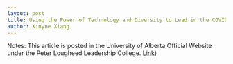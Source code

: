 ```yaml
--- 
layout: post
title: Using the Power of Technology and Diversity to Lead in the COVID-19 Crisis
author: Xinyue Xiang
---
```

Notes: This article is posted in the University of Alberta Official Website under the Peter Lougheed Leadership College.
[Link]([https://www.ualberta.ca/lougheed-leadership-college/about-us/news/2020/using-the-power-of-technology-and-diversity-to-lead-in-the-covid-19-crisis.html](https://www.ualberta.ca/en/lougheed-leadership-college/about-us/news/2020/using-the-power-of-technology-and-diversity-to-lead-in-the-covid-19-crisis.html)))



